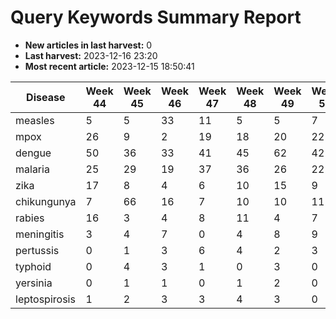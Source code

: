 # Query Keywords Summary Report

- **New articles in last harvest:** 0
- **Last harvest:** 2023-12-16 23:20
- **Most recent article:** 2023-12-15 18:50:41

| Disease | Week 44 | Week 45 | Week 46 | Week 47 | Week 48 | Week 49 | Week 50 |
|--|-|-|-|-|-|-|-|
| measles | 5 | 5 | 33 | 11 | 5 | 5 | 7 |
| mpox | 26 | 9 | 2 | 19 | 18 | 20 | 22 |
| dengue | 50 | 36 | 33 | 41 | 45 | 62 | 42 |
| malaria | 25 | 29 | 19 | 37 | 36 | 26 | 22 |
| zika | 17 | 8 | 4 | 6 | 10 | 15 | 9 |
| chikungunya | 7 | 66 | 16 | 7 | 10 | 10 | 11 |
| rabies | 16 | 3 | 4 | 8 | 11 | 4 | 7 |
| meningitis | 3 | 4 | 7 | 0 | 4 | 8 | 9 |
| pertussis | 0 | 1 | 3 | 6 | 4 | 2 | 3 |
| typhoid | 0 | 4 | 3 | 1 | 0 | 3 | 0 |
| yersinia | 0 | 1 | 1 | 0 | 1 | 2 | 0 |
| leptospirosis | 1 | 2 | 3 | 3 | 4 | 3 | 0 |
